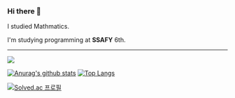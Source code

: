 ### Hi there 👋

I studied Mathmatics.

I'm studying programming at **SSAFY** 6th.

<hr>

<img src="https://img.shields.io/badge/Python-3766AB?style=flat-square&logo=Python&logoColor=white"/></a>



[![Anurag's github stats](https://github-readme-stats.vercel.app/api?username=minicks)](https://github.com/anuraghazra/github-readme-stats)
[![Top Langs](https://github-readme-stats.vercel.app/api/top-langs/?username=minicks&layout=compact)](https://github.com/anuraghazra/github-readme-stats)


[![Solved.ac 
프로필](http://mazassumnida.wtf/api/v2/generate_badge?boj=xorbs578)](https://solved.ac/xorbs578)

  
  
  
  
<!--
**minicks/minicks** is a ✨ _special_ ✨ repository because its `README.md` (this file) appears on your GitHub profile.

Here are some ideas to get you started:

- 🔭 I’m currently working on ...
- 🌱 I’m currently learning ...
- 👯 I’m looking to collaborate on ...
- 🤔 I’m looking for help with ...
- 💬 Ask me about ...
- 📫 How to reach me: ...
- 😄 Pronouns: ...
- ⚡ Fun fact: ...
-->

